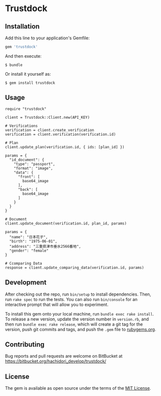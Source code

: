# Trustdock

## Installation

Add this line to your application's Gemfile:

```ruby
gem 'trustdock'
```

And then execute:

    $ bundle

Or install it yourself as:

    $ gem install trustdock

## Usage

```
require "trustdock"

client = Trustdock::Client.new(API_KEY)

# Verifications
verification = client.create_verification
verification = client.verification(verification.id)

# Plan
client.update_plan(verification.id, { ids: [plan_id] })

params = {
  "id_document": {
    "type": "passport",
    "format": "image",
    "data": {
      "front": [
        base64_image
      ],
      "back": [
        base64_image
      ]
    }
  }
}

# Document
client.update_document(verification.id, plan_id, params)

params = {
  "name": "日本花子",
  "birth": "1975-06-01",
  "address": "三重県津市垂水2566番地",
  "gender": "female"
}

# Ccomparing Data
response = client.update_comparing_data(verification.id, params)
```

## Development

After checking out the repo, run `bin/setup` to install dependencies. Then, run `rake spec` to run the tests. You can also run `bin/console` for an interactive prompt that will allow you to experiment.

To install this gem onto your local machine, run `bundle exec rake install`. To release a new version, update the version number in `version.rb`, and then run `bundle exec rake release`, which will create a git tag for the version, push git commits and tags, and push the `.gem` file to [rubygems.org](https://rubygems.org).

## Contributing

Bug reports and pull requests are welcome on BitBucket at https://bitbucket.org/hachidori_develop/trustdock/

## License

The gem is available as open source under the terms of the [MIT License](https://opensource.org/licenses/MIT).
